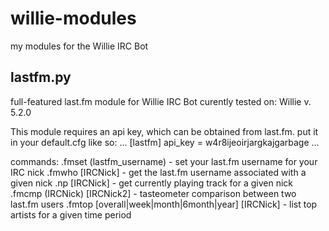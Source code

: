 # willie-modules
my modules for the Willie IRC Bot

## lastfm.py
full-featured last.fm module for Willie IRC Bot
curently tested on: Willie v. 5.2.0

This module requires an api key, which can be obtained from last.fm. 
put it in your default.cfg like so:
...
[lastfm]
api_key = w4r8ijeoirjargkajgarbage
...

commands:
.fmset (lastfm_username) - set your last.fm username for your IRC nick
.fmwho [IRCNick] - get the last.fm username associated with a given nick
.np [IRCNick] - get currently playing track for a given nick
.fmcmp (IRCNick) [IRCNick2] - tasteometer comparison between two last.fm users
.fmtop [overall|week|month|6month|year] [IRCNick] - list top artists for a given time period
